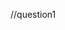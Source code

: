 //question1
<!DOCTYPE html>
<html lang="en">
<head>
    <meta charset="UTF-8">
    <meta name="viewport" content="width=device-width, initial-scale=1.0">
    <title>Document</title>
</head>
<body>
    <script>
        const students = [
  { name: "Dhishan Debnath", Roll: 1 },
  { name: "Animesh Gupta", Roll: 2 },
  { name: "Tapas Sen", Roll: 3 },
  { name: "Misti Dutta", Roll: 4 },
  { name: "Chini Misra", Roll: 5 }
];

const Details = [
  { Roll: 5, subjects: { math: 35, english: 56, chemistry: 76, computer: 68 } },
  { Roll: 3, subjects: { math: 33, chemistry: 12, computer: 50, english: 35 } },
  { Roll: 1, subjects: { math: 55, english: 75, chemistry: 76, computer: 94 } },
  { Roll: 4, subjects: { english: 12, chemistry: 85, computer: 68, math: 45 } },
  { Roll: 2, subjects: { math: 55, english: 56, computer: 48, chemistry: 12 } }
];

function generateStudentMarkSheets(students, details) {
  const studentsMarkSheets = [];

  students.forEach(student => {
    const studentDetails = details.find(detail => detail.Roll === student.Roll);
    const { subjects } = studentDetails;

    const totalMarks = Object.values(subjects).reduce((total, mark) => total + mark, 0);
    const status = totalMarks >= 200 ? "pass" : "fail";

    const markSheet = {
      name: student.name,
      Roll: student.Roll,
      ...subjects,
      total: totalMarks,
      status: status
    };

    studentsMarkSheets.push(markSheet);
  });

  return studentsMarkSheets;
}

const studentsMarkSheets = generateStudentMarkSheets(students, Details);
console.log(studentsMarkSheets);

    </script>
</body>
</html>
